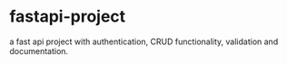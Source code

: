 # fastapi-project
a fast api project with authentication, CRUD functionality, validation and documentation.

